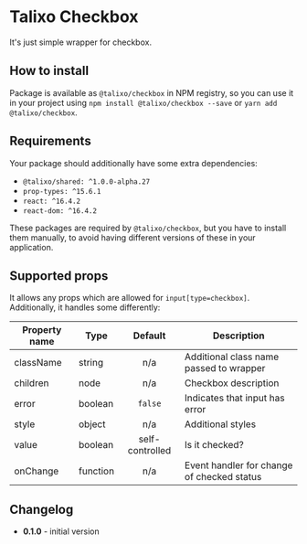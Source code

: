 # Talixo Checkbox

It's just simple wrapper for checkbox.

## How to install

Package is available as `@talixo/checkbox` in NPM registry, so you can use it in your project
using `npm install @talixo/checkbox --save` or `yarn add @talixo/checkbox`.

## Requirements

Your package should additionally have some extra dependencies:

- `@talixo/shared: ^1.0.0-alpha.27`
- `prop-types: ^15.6.1`
- `react: ^16.4.2`
- `react-dom: ^16.4.2`

These packages are required by `@talixo/checkbox`, but you have to install them manually,
to avoid having different versions of these in your application.

## Supported props

It allows any props which are allowed for `input[type=checkbox]`. Additionally, it handles some differently:

Property name | Type      | Default         | Description
--------------|-----------|:---------------:|--------------------------------
className     | string    | n/a             | Additional class name passed to wrapper
children      | node      | n/a             | Checkbox description
error         | boolean   | `false`         | Indicates that input has error
style         | object    | n/a             | Additional styles
value         | boolean   | self-controlled | Is it checked?
onChange      | function  | n/a             | Event handler for change of checked status

## Changelog

- **0.1.0** - initial version
